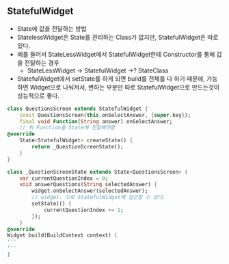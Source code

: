 ## StatefulWidget ##

- State에 값을 전달하는 방법
- StatelessWidget은 State를 관리하는 Class가 없지만, StatefulWidget은 따로 있다. 
- 예를 들어서 StateLessWidget에서 StatefulWidget한테 Constructor를 통해 값을 전달하는 경우
	- StateLessWidget -> StatefulWidget ->? StateClass
- StatefulWidget에서 setState를 하게 되면 build를 전체를 다 하기 때문에, 가능하면 Widget으로 나눠저서, 변하는 부분만 따로 StatefulWidget으로 만드는것이 성능적으로 좋다.
```Dart
class QuestionsScreen extends StatefulWidget {
	const QuestionsScreen(this.onSelectAnswer, {super.key});
	final void Function(String answer) onSelectAnswer; 
	// 위 Function을 State에 전달해야함
@override
	State<StatefulWidget> createState() {
		return _QuestionScreenState();
	}
}

class _QuestionScreenState extends State<QuestionsScreen> {
	var currentQuestionIndex = 0;
	void answerQuestions(String selectedAnswer) {
		widget.onSelectAnswer(selectedAnswer);
		// widget. 으로 StatefulWidget에 접근할 수 있다.
		setState(() {
			currentQuestionIndex += 1;
		});
	}
@override
Widget build(BuildContext context) {
'''
'''
}
```